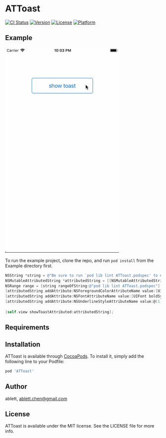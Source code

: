# ATToast

[![CI Status](https://img.shields.io/travis/ablettchen@gmail.com/ATToast.svg?style=flat)](https://travis-ci.org/ablettchen@gmail.com/ATToast)
[![Version](https://img.shields.io/cocoapods/v/ATToast.svg?style=flat)](https://cocoapods.org/pods/ATToast)
[![License](https://img.shields.io/cocoapods/l/ATToast.svg?style=flat)](https://cocoapods.org/pods/ATToast)
[![Platform](https://img.shields.io/cocoapods/p/ATToast.svg?style=flat)](https://cocoapods.org/pods/ATToast)

## Example

![](https://github.com/ablettchen/ATToast/blob/master/Example/images/toast.gif)

To run the example project, clone the repo, and run `pod install` from the Example directory first.

```Objective-C
NSString *string = @"Be sure to run `pod lib lint ATToast.podspec' to ensure this is a valid spec before submitting.";
NSMutableAttributedString *attributedString = [[NSMutableAttributedString alloc] initWithString:string];
NSRange range = [string rangeOfString:@"pod lib lint ATToast.podspec"];
[attributedString addAttribute:NSForegroundColorAttributeName value:[UIColor yellowColor] range:range];
[attributedString addAttribute:NSFontAttributeName value:[UIFont boldSystemFontOfSize:14] range:range];
[attributedString addAttribute:NSUnderlineStyleAttributeName value:@(1) range:range];

[self.view showToastAttributed:attributedString];
```

## Requirements

## Installation

ATToast is available through [CocoaPods](https://cocoapods.org). To install
it, simply add the following line to your Podfile:

```ruby
pod 'ATToast'
```

## Author

ablett, ablett.chen@gmail.com

## License

ATToast is available under the MIT license. See the LICENSE file for more info.
